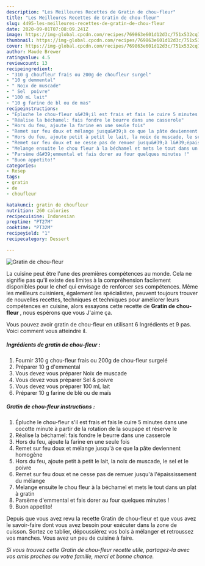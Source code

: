 ```yaml
---
description: "Les Meilleures Recettes de Gratin de chou-fleur"
title: "Les Meilleures Recettes de Gratin de chou-fleur"
slug: 4495-les-meilleures-recettes-de-gratin-de-chou-fleur
date: 2020-09-01T07:08:09.241Z
image: https://img-global.cpcdn.com/recipes/769863e601d12d3c/751x532cq70/gratin-de-chou-fleur-photo-principale-de-la-recette.jpg
thumbnail: https://img-global.cpcdn.com/recipes/769863e601d12d3c/751x532cq70/gratin-de-chou-fleur-photo-principale-de-la-recette.jpg
cover: https://img-global.cpcdn.com/recipes/769863e601d12d3c/751x532cq70/gratin-de-chou-fleur-photo-principale-de-la-recette.jpg
author: Maude Brewer
ratingvalue: 4.5
reviewcount: 13
recipeingredient:
- "310 g choufleur frais ou 200g de choufleur surgel"
- "10 g demmental"
- " Noix de muscade"
- " Sel  poivre"
- "100 mL lait"
- "10 g farine de bl ou de mas"
recipeinstructions:
- "Épluche le chou-fleur s&#39;il est frais et fais le cuire 5 minutes dans une cocotte minute à partir de la rotation de la soupape et réserve le"
- "Réalise la béchamel: fais fondre le beurre dans une casserole"
- "Hors du feu, ajoute la farine en une seule fois"
- "Remet sur feu doux et mélange jusqu&#39;à ce que la pâte deviennent homogène"
- "Hors du feu, ajoute petit à petit le lait, la noix de muscade, le sel et le poivre"
- "Remet sur feu doux et ne cesse pas de remuer jusqu&#39;à l&#39;épaississement du mélange"
- "Melange ensuite le chou fleur à la béchamel et mets le tout dans un plat à gratin"
- "Parsème d&#39;emmental et fais dorer au four quelques minutes !"
- "Buon appetito!"
categories:
- Resep
tags:
- gratin
- de
- choufleur

katakunci: gratin de choufleur 
nutrition: 260 calories
recipecuisine: Indonesian
preptime: "PT27M"
cooktime: "PT32M"
recipeyield: "1"
recipecategory: Dessert

---
```



![Gratin de chou-fleur](https://img-global.cpcdn.com/recipes/769863e601d12d3c/751x532cq70/gratin-de-chou-fleur-photo-principale-de-la-recette.jpg)

La cuisine peut être l'une des premières compétences au monde. Cela ne signifie pas qu'il existe des limites à la compréhension facilement disponibles pour le chef qui envisage de renforcer ses compétences. Même les meilleurs cuisiniers, également les spécialistes, peuvent toujours trouver de nouvelles recettes, techniques et techniques pour améliorer leurs compétences en cuisine, alors essayons cette recette de <strong> Gratin de chou-fleur </strong>, nous espérons que vous J'aime ça.

<!--inarticleads1-->

Vous pouvez avoir gratin de chou-fleur en utilisant 6 Ingrédients et 9 pas. Voici comment vous atteindre il.

##### Ingrédients de gratin de chou-fleur :

1. Fournir 310 g chou-fleur frais ou 200g de chou-fleur surgelé
1. Préparer 10 g d&#39;emmental
1. Vous devez vous préparer  Noix de muscade
1. Vous devez vous préparer  Sel &amp; poivre
1. Vous devez vous préparer 100 mL lait
1. Préparer 10 g farine de blé ou de maïs




<!--inarticleads2-->

##### Gratin de chou-fleur instructions :

1. Épluche le chou-fleur s&#39;il est frais et fais le cuire 5 minutes dans une cocotte minute à partir de la rotation de la soupape et réserve le
1. Réalise la béchamel: fais fondre le beurre dans une casserole
1. Hors du feu, ajoute la farine en une seule fois
1. Remet sur feu doux et mélange jusqu&#39;à ce que la pâte deviennent homogène
1. Hors du feu, ajoute petit à petit le lait, la noix de muscade, le sel et le poivre
1. Remet sur feu doux et ne cesse pas de remuer jusqu&#39;à l&#39;épaississement du mélange
1. Melange ensuite le chou fleur à la béchamel et mets le tout dans un plat à gratin
1. Parsème d&#39;emmental et fais dorer au four quelques minutes !
1. Buon appetito!




<!--inarticleads1-->

<p>
Depuis que vous avez revu la recette Gratin de chou-fleur et que vous avez le savoir-faire dont vous avez besoin pour exécuter dans la zone de cuisson. Sortez ce tablier, dépoussiérez vos bols à mélanger et retroussez vos manches. Vous avez un peu de cuisine à faire.
</p>

<p>
<i>Si vous trouvez cette Gratin de chou-fleur recette utile, partagez-la avec vos amis proches ou votre famille, merci et bonne chance.</i>
</p>
